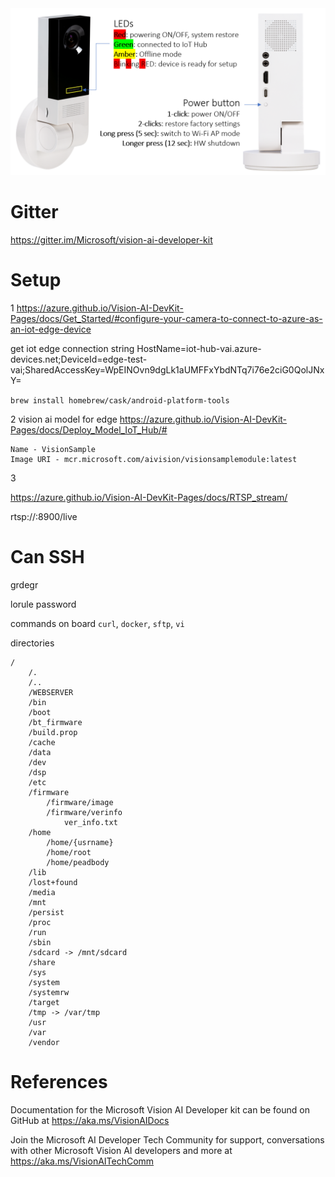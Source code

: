 <img src="img/vai-kit.png">

# Gitter

https://gitter.im/Microsoft/vision-ai-developer-kit

# Setup

1
https://azure.github.io/Vision-AI-DevKit-Pages/docs/Get_Started/#configure-your-camera-to-connect-to-azure-as-an-iot-edge-device

get iot edge connection string
HostName=iot-hub-vai.azure-devices.net;DeviceId=edge-test-vai;SharedAccessKey=WpEINOvn9dgLk1aUMFFxYbdNTq7i76e2ciG0QolJNxY=

`brew install homebrew/cask/android-platform-tools`

2
vision ai model for edge
https://azure.github.io/Vision-AI-DevKit-Pages/docs/Deploy_Model_IoT_Hub/#

```
Name - VisionSample
Image URI - mcr.microsoft.com/aivision/visionsamplemodule:latest
```

3

https://azure.github.io/Vision-AI-DevKit-Pages/docs/RTSP_stream/

rtsp://<IP address>:8900/live


# Can SSH
grdegr

lorule password

commands on board `curl`, `docker`,  `sftp`, `vi`

directories
```
/
    /.
    /..
    /WEBSERVER
    /bin
    /boot
    /bt_firmware
    /build.prop
    /cache
    /data
    /dev
    /dsp
    /etc
    /firmware
        /firmware/image
        /firmware/verinfo
            ver_info.txt
    /home
        /home/{usrname}
        /home/root
        /home/peadbody
    /lib
    /lost+found
    /media
    /mnt
    /persist
    /proc
    /run
    /sbin
    /sdcard -> /mnt/sdcard
    /share
    /sys
    /system
    /systemrw
    /target
    /tmp -> /var/tmp
    /usr
    /var
    /vendor
```


# References
Documentation for the Microsoft Vision AI Developer kit can be found on GitHub at https://aka.ms/VisionAIDocs

Join the Microsoft AI Developer Tech Community for support, conversations with other Microsoft Vision AI developers and more at https://aka.ms/VisionAITechComm